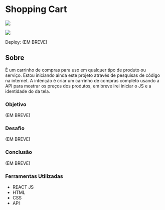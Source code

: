 # Shopping Cart

![](./)

![](./)

Deploy: (EM BREVE)

## Sobre

É um carrinho de compras para uso em qualquer tipo de produto ou serviço. Estou iniciando ainda este projeto através de pesquisas de código na internet. A intenção é criar um carrinho de compras completo usando a API para mostrar os preços dos produtos, em breve irei iniciar o JS e a identidade do da tela.

### Objetivo

(EM BREVE)

### Desafio

(EM BREVE)

### Conclusão

(EM BREVE)

### Ferramentas Utilizadas

- REACT JS
- HTML
- CSS
- API